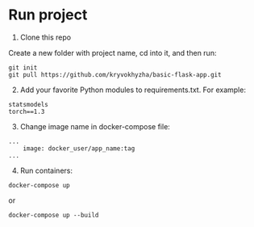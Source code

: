 # Run project

1. Clone this repo

Create a new folder with project name, cd into it, and then run:

```
git init
git pull https://github.com/kryvokhyzha/basic-flask-app.git
```

2. Add your favorite Python modules to requirements.txt. For example:

```
statsmodels
torch==1.3
```

3. Change image name in docker-compose file:
```
...
    image: docker_user/app_name:tag
...
```

4. Run containers:

```
docker-compose up
```
or
```
docker-compose up --build
```